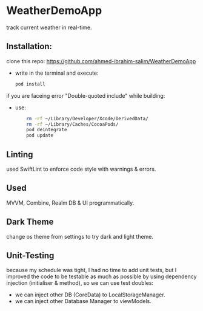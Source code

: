 # WeatherDemoApp

track current weather in real-time.

## Installation:

clone this repo:
https://github.com/ahmed-ibrahim-salim/WeatherDemoApp

-  write in the terminal and execute: <br />

      ```sh
      pod install
      ```

if you are faceing error "Double-quoted include" while building:

- use:
    ```sh
        rm -rf ~/Library/Developer/Xcode/DerivedData/
        rm -rf ~/Library/Caches/CocoaPods/
        pod deintegrate
        pod update
    ```

## Linting
used SwiftLint to enforce code style with warnings & errors.

## Used
MVVM, Combine, Realm DB & UI programmatically.

## Dark Theme
change os theme from settings to try dark and light theme.


## Unit-Testing
because my schedule was tight, I had no time to add unit tests, but I improved the code to be testable as much as possible by using dependency injection (initialiser & method), so we can use test doubles:
- we can inject other DB (CoreData) to LocalStorageManager.
- we can inject other Database Manager to viewModels. 

